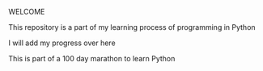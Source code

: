 WELCOME

This repository is a part of my learning process of programming in Python

I will add my progress over here

This is part of a 100 day marathon to learn Python

